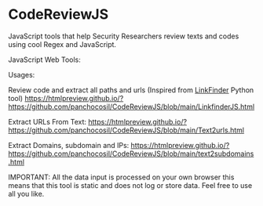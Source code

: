 # CodeReviewJS

JavaScript tools that help Security Researchers review texts and codes using cool Regex and JavaScript.


JavaScript Web Tools:

Usages:

Review code and extract all paths and urls (Inspired from [LinkFinder](https://github.com/GerbenJavado/LinkFinder) Python tool)
https://htmlpreview.github.io/?https://github.com/panchocosil/CodeReviewJS/blob/main/LinkfinderJS.html

Extract URLs From Text:
https://htmlpreview.github.io/?https://github.com/panchocosil/CodeReviewJS/blob/main/Text2urls.html

Extract Domains, subdomain and IPs:
https://htmlpreview.github.io/?https://github.com/panchocosil/CodeReviewJS/blob/main/text2subdomains.html


IMPORTANT: All the data input is processed on your own browser this means that this tool is static and does not log or store data. Feel free to use all you like.
